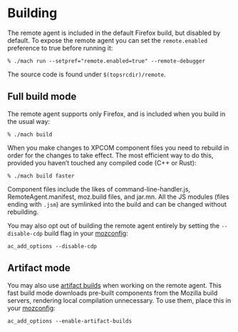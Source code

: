Building
========

The remote agent is included in the default Firefox build, but
disabled by default.  To expose the remote agent you can set the
`remote.enabled` preference to true before running it:

	% ./mach run --setpref="remote.enabled=true" --remote-debugger

The source code is found under `$(topsrcdir)/remote`.

Full build mode
---------------

The remote agent supports only Firefox, and is included when you
build in the usual way:

	% ./mach build

When you make changes to XPCOM component files you need to rebuild
in order for the changes to take effect.  The most efficient way to
do this, provided you haven’t touched any compiled code (C++ or Rust):

	% ./mach build faster

Component files include the likes of command-line-handler.js,
RemoteAgent.manifest, moz.build files, and jar.mn.
All the JS modules (files ending with `.jsm`) are symlinked into
the build and can be changed without rebuilding.

You may also opt out of building the remote agent entirely by setting
the `--disable-cdp` build flag in your [mozconfig]:

	ac_add_options --disable-cdp


Artifact mode
-------------

You may also use [artifact builds] when working on the remote agent.
This fast build mode downloads pre-built components from the Mozilla
build servers, rendering local compilation unnecessary.  To use
them, place this in your [mozconfig]:

	ac_add_options --enable-artifact-builds


[mozconfig]: ../build/buildsystem/mozconfigs.html
[artifact builds]: https://developer.mozilla.org/en-US/docs/Mozilla/Developer_guide/Build_Instructions/Artifact_builds
